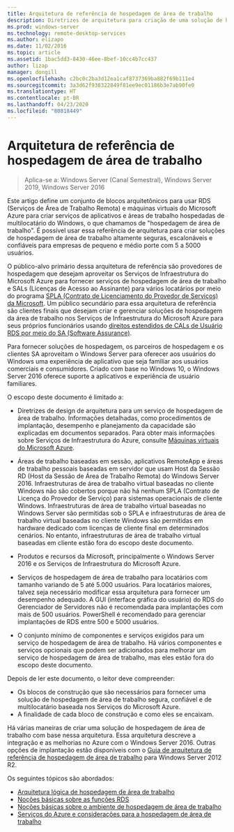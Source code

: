 ```yaml
---
title: Arquitetura de referência de hospedagem de área de trabalho
description: Diretrizes de arquitetura para criação de uma solução de hospedagem de área de trabalho com o RDS e o Azure.
ms.prod: windows-server
ms.technology: remote-desktop-services
ms.author: elizapo
ms.date: 11/02/2016
ms.topic: article
ms.assetid: 1bac5dd3-8430-46ee-8bef-10cc4b7cc437
author: lizap
manager: dongill
ms.openlocfilehash: c2bc0c2ba3d12ea1caf8737369ba882f69b111e4
ms.sourcegitcommit: 3a3d62f938322849f81ee9ec01186b3e7ab90fe0
ms.translationtype: HT
ms.contentlocale: pt-BR
ms.lasthandoff: 04/23/2020
ms.locfileid: "80818449"
---
```

# <a name="desktop-hosting-reference-architecture"></a>Arquitetura de referência de hospedagem de área de trabalho

>Aplica-se a: Windows Server (Canal Semestral), Windows Server 2019, Windows Server 2016

Este artigo define um conjunto de blocos arquitetônicos para usar RDS (Serviços de Área de Trabalho Remota) e máquinas virtuais do Microsoft Azure para criar serviços de aplicativos e áreas de trabalho hospedadas de multilocatário do Windows, o que chamamos de "hospedagem de área de trabalho". É possível usar essa referência de arquitetura para criar soluções de hospedagem de área de trabalho altamente seguras, escalonáveis e confiáveis para empresas de pequeno e médio porte com 5 a 5000 usuários.    
  
O público-alvo primário dessa arquitetura de referência são provedores de hospedagem que desejam aproveitar os Serviços de Infraestrutura do Microsoft Azure para fornecer serviços de hospedagem de área de trabalho e SALs (Licenças de Acesso ao Assinante) para vários locatários por meio do programa [SPLA (Contrato de Licenciamento do Provedor de Serviços) da Microsoft](https://www.microsoft.com/hosting/en/us/licensing/splabenefits.aspx). Um público secundário para essa arquitetura de referência são clientes finais que desejam criar e gerenciar soluções de hospedagem da área de trabalho nos Serviços de Infraestrutura do Microsoft Azure para seus próprios funcionários usando [direitos estendidos de CALs de Usuário RDS por meio do SA (Software Assurance)](https://download.microsoft.com/download/6/B/A/6BA3215A-C8B5-4AD1-AA8E-6C93606A4CFB/Windows_Server_2012_R2_Remote_Desktop_Services_Licensing_Datasheet.pdf).   
  
Para fornecer soluções de hospedagem, os parceiros de hospedagem e os clientes SA aproveitam o Windows Server para oferecer aos usuários do Windows uma experiência de aplicativo que seja familiar aos usuários comerciais e consumidores. Criado com base no Windows 10, o Windows Server 2016 oferece suporte a aplicativos e experiência de usuário familiares.    
  
O escopo deste documento é limitado a:   
  
* Diretrizes de design de arquitetura para um serviço de hospedagem de área de trabalho. Informações detalhadas, como procedimentos de implantação, desempenho e planejamento da capacidade são explicadas em documentos separados. Para obter mais informações sobre Serviços de Infraestrutura do Azure, consulte [Máquinas virtuais do Microsoft Azure](https://azure.microsoft.com/documentation/services/virtual-machines/).   
  
* Áreas de trabalho baseadas em sessão, aplicativos RemoteApp e áreas de trabalho pessoais baseadas em servidor que usam Host da Sessão RD (Host da Sessão de Área de Trabalho Remota) do Windows Server 2016. Infraestruturas de área de trabalho virtual baseadas no cliente Windows não são cobertos porque não há nenhum SPLA (Contrato de Licença do Provedor de Serviço) para sistemas operacionais de cliente Windows. Infraestruturas de área de trabalho virtual baseadas no Windows Server são permitidas sob o SPLA e infraestruturas de área de trabalho virtual baseadas no cliente Windows são permitidas em hardware dedicado com licenças de cliente final em determinados cenários. No entanto, infraestruturas de área de trabalho virtual baseadas em cliente estão fora do escopo deste documento.   
  
* Produtos e recursos da Microsoft, principalmente o Windows Server 2016 e os Serviços de Infraestrutura do Microsoft Azure.   
  
* Serviços de hospedagem de área de trabalho para locatários com tamanho variando de 5 até 5.000 usuários.   Para locatários maiores, talvez seja necessário modificar essa arquitetura para fornecer um desempenho adequado. A GUI (interface gráfica do usuário) do RDS do Gerenciador de Servidores não é recomendada para implantações com mais de 500 usuários. PowerShell é recomendado para gerenciar implantações de RDS entre 500 e 5000 usuários.   
  
* O conjunto mínimo de componentes e serviços exigidos para um serviço de hospedagem de área de trabalho. Há vários componentes e serviços opcionais que podem ser adicionados para melhorar um serviço de hospedagem de área de trabalho, mas eles estão fora do escopo deste documento.    
  
Depois de ler este documento, o leitor deve compreender:   
- Os blocos de construção que são necessários para fornecer uma solução de hospedagem de área de trabalho segura, confiável e de multilocatário baseada nos Serviços do Microsoft Azure.  
- A finalidade de cada bloco de construção e como eles se encaixam.  
  
Há várias maneiras de criar uma solução de hospedagem de área de trabalho com base nessa arquitetura. Essa arquitetura descreve a integração e as melhorias no Azure com o Windows Server 2016. Outras opções de implantação estão disponíveis com o [Guia de arquitetura de referência de hospedagem de área de trabalho](https://go.microsoft.com/fwlink/p/?LinkId=517389) para Windows Server 2012 R2.    
  
Os seguintes tópicos são abordados:  
- [Arquitetura lógica de hospedagem de área de trabalho](Desktop-hosting-logical-architecture.md)  
- [Noções básicas sobre as funções RDS](Understanding-RDS-roles.md)
- [Noções básicas sobre o ambiente de hospedagem de área de trabalho](Understanding-the-desktop-hosting-environment.md)  
- [Serviços do Azure e considerações para a hospedagem de área de trabalho](Azure-services-and-considerations-for-desktop-hosting.md)
  
 


